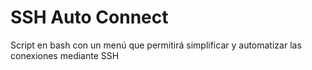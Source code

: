 # SSH Auto Connect
Script en bash con un menú que permitirá simplificar y automatizar las conexiones mediante SSH
